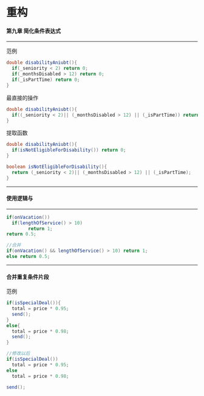 # 重构
#### 第九章 简化条件表达式

------

范例

```java
double disabilityAniubt(){
  if(_seniority < 2) return 0;
  if(_monthsDisabled > 12) return 0;
  if(_isPartTime) return 0;
}
```

最直接的操作

```java
double disabilityAniubt(){
  if((_seniority < 2)|| (_monthsDisabled > 12) || (_isPartTime)) return 0;
}
```

提取函数

```java
double disabilityAniubt(){
  if(isNotEligibleForDisability()) return 0;
}

boolean isNotEligibleForDisability(){
  return (_seniority < 2)|| (_monthsDisabled > 12) || (_isPartTime);
}
```

------

#### 使用逻辑与

------

```java
if(onVacation())
  if(lengthOfService() > 10)
    	return 1;
return 0.5;

//合并
if(onVacation() && lengthOfService() > 10) return 1;
else return 0.5;
```

------

#### 合并重复条件片段

范例

```java
if(isSpecialDeal()){
  total = price * 0.95;
  send();
}
else{
  total = price * 0.98;
  send();
}

//修改以后
if(isSpecialDeal())
  total = price * 0.95;
else
  total = price * 0.98;

send();
```

